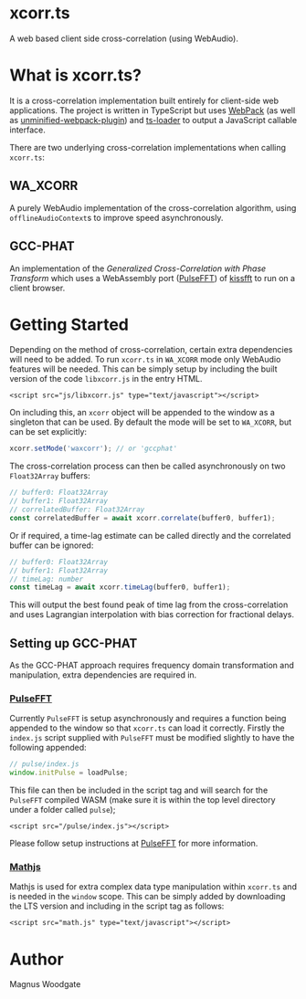 # xcorr.ts
A web based client side cross-correlation (using WebAudio).


# What is xcorr.ts?

It is a cross-correlation implementation built entirely for client-side web applications. The project is written in TypeScript but uses [WebPack](https://webpack.js.org/) (as well as [unminified-webpack-plugin](https://www.npmjs.com/package/unminified-webpack-plugin)) and [ts-loader](https://github.com/TypeStrong/ts-loader) to output a JavaScript callable interface.

There are two underlying cross-correlation implementations when calling `xcorr.ts`:

## WA_XCORR

A purely WebAudio implementation of the cross-correlation algorithm, using `offlineAudioContext`s to improve speed asynchronously.

## GCC-PHAT

An implementation of the *Generalized Cross-Correlation with Phase Transform* which uses a WebAssembly port ([PulseFFT](https://github.com/AWSM-WASM/PulseFFT)) of [kissfft](https://github.com/mborgerding/kissfft) to run on a client browser.


# Getting Started

Depending on the method of cross-correlation, certain extra dependencies will need to be added. To run `xcorr.ts` in `WA_XCORR` mode only WebAudio features will be needed. This can be simply setup by including the built version of the code `libxcorr.js` in the entry HTML.

```
<script src="js/libxcorr.js" type="text/javascript"></script>
```

On including this, an `xcorr` object will be appended to the window as a singleton that can be used. By default the mode will be set to `WA_XCORR`, but can be set explicitly:

```javascript
xcorr.setMode('waxcorr'); // or 'gccphat'
```

The cross-correlation process can then be called asynchronously on two `Float32Array` buffers:

```javascript
// buffer0: Float32Array 
// buffer1: Float32Array
// correlatedBuffer: Float32Array
const correlatedBuffer = await xcorr.correlate(buffer0, buffer1);
```

Or if required, a time-lag estimate can be called directly and the correlated buffer can be ignored:

```javascript
// buffer0: Float32Array 
// buffer1: Float32Array
// timeLag: number
const timeLag = await xcorr.timeLag(buffer0, buffer1);
```

This will output the best found peak of time lag from the cross-correlation and uses Lagrangian interpolation with bias correction for fractional delays.

## Setting up GCC-PHAT

As the GCC-PHAT approach requires frequency domain transformation and manipulation, extra dependencies are required in.

### [PulseFFT](https://github.com/AWSM-WASM/PulseFFT)
Currently `PulseFFT` is setup asynchronously and requires a function being appended to the window so that `xcorr.ts` can load it correctly. Firstly the `index.js` script supplied with `PulseFFT` must be modified slightly to have the following appended:

```javascript
// pulse/index.js
window.initPulse = loadPulse;
```

This file can then be included in the script tag and will search for the `PulseFFT` compiled WASM (make sure it is within the top level directory under a folder called `pulse`);

```
<script src="/pulse/index.js"></script>
```

Please follow setup instructions at [PulseFFT](https://github.com/AWSM-WASM/PulseFFT) for more information.

### [Mathjs](https://mathjs.org/)

Mathjs is used for extra complex data type manipulation within `xcorr.ts` and is needed in the `window` scope. This can be simply added by downloading the LTS version and including in the script tag as follows:

```
<script src="math.js" type="text/javascript"></script>
```

# Author

Magnus Woodgate
